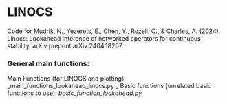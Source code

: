 # LINOCS
Code for  Mudrik, N., Yezerets, E., Chen, Y., Rozell, C., &amp; Charles, A. (2024). Linocs: Lookahead inference of networked operators for continuous stability. arXiv preprint arXiv:2404.18267.


### General main functions:

Main Functions (for LINOCS and plotting):  _main_functions_lookahead_linocs.py
_
Basic functions (unrelated basic functions to use):  _basic_function_lookahead.py_



